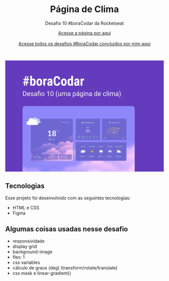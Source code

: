 <h1 align="center">Página de Clima</h1>

<p align="center">Desafio 10 #boraCodar da Rocketseat</p>

<p align="center">
    <a href="https://lucasregisdemoraes.github.io/boracodar/challenges/pagina-de-clima">Acesse a página por aqui</a>
    <br>
    <br>
    <a href="https://lucasregisdemoraes.github.io/boracodar">Acesse todos os desafios #BoraCodar concluidos por mim aqui</a>
</p>

<br>

<p align="center">
    <img src="../../previews/pagina-de-clima.jpg">
</p>


## Tecnologias

Esse projeto foi desenvolvido com as seguintes tecnologias:

- HTML e CSS
- Figma

## Algumas coisas usadas nesse desafio

- responsividade
- display grid
- background-image
- flex: 1
- css variables
- cálculo de graus (deg) (transform/rotate/translate)
- css mask e linear-gradient()
